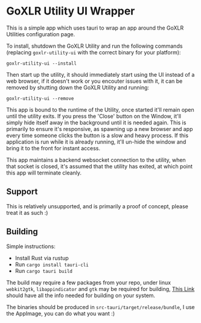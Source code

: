 # GoXLR Utility UI Wrapper
This is a simple app which uses tauri to wrap an app around the GoXLR Utilities configuration page.

To install, shutdown the GoXLR Utility and run the following commands (replacing `goxlr-utility-ui` with the
correct binary for your platform):


`goxlr-utility-ui --install`

Then start up the utility, it should immediately start using the UI instead of a web browser, if it doesn't work
or you encouter issues with it, it can be removed by shutting down the GoXLR Utility and running:

`goxlr-utility-ui --remove`

This app is bound to the runtime of the Utility, once started it'll remain open until the utility exits.
If you press the 'Close' button on the Window, it'll simply hide itself away in the background until
it is needed again. This is primarily to ensure it's responsive, as spawning up a new browser and app 
every time someone clicks the button is a slow and heavy process. If this application is run while it
is already running, it'll un-hide the window and bring it to the front for instant access.

This app maintains a backend websocket connection to the utility, when that socket is closed, it's assumed
that the utility has exited, at which point this app will terminate cleanly.

## Support
This is relatively unsupported, and is primarily a proof of concept, please treat it as such :)

## Building
Simple instructions:

* Install Rust via rustup
* Run `cargo install tauri-cli`
* Run `cargo tauri build`

The build may require a few packages from your repo, under linux `webkit2gtk`, `libappindicator` and `gtk` may be
required for building, [This Link](https://tauri.app/v1/guides/getting-started/prerequisites#setting-up-linux) should
have all the info needed for building on your system.

The binaries should be produced in `src-tauri/target/release/bundle`, I use the AppImage, you can do what
you want :)
